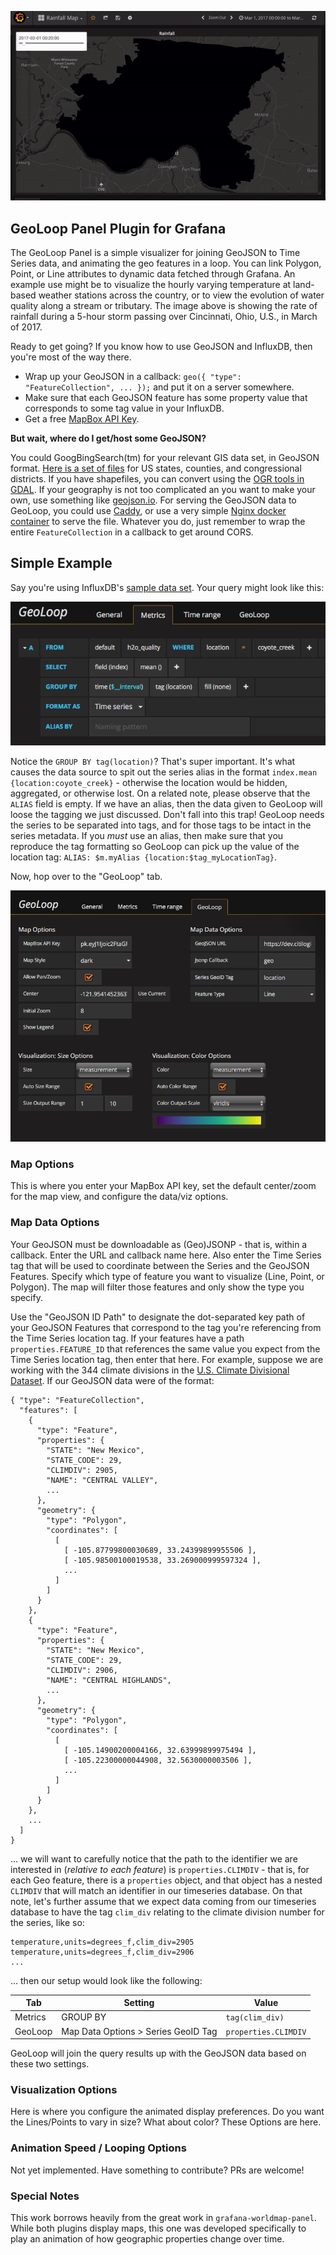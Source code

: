 ![Overview](https://raw.githubusercontent.com/CitiLogics/citilogics-geoloop-panel/master/src/images/rain.gif)


## GeoLoop Panel Plugin for Grafana

The GeoLoop Panel is a simple visualizer for joining GeoJSON to Time Series data, and animating the geo features in a loop. You can link Polygon, Point, or Line attributes to dynamic data fetched through Grafana. An example use might be to visualize the hourly varying temperature at land-based weather stations across the country, or to view the evolution of water quality along a stream or tributary. The image above is showing the rate of rainfall during a 5-hour storm passing over Cincinnati, Ohio, U.S., in March of 2017.

Ready to get going? If you know how to use GeoJSON and InfluxDB, then you're most of the way there.

- Wrap up your GeoJSON in a callback: `geo({ "type": "FeatureCollection", ... });` and put it on a server somewhere.
- Make sure that each GeoJSON feature has some property value that corresponds to some tag value in your InfluxDB.
- Get a free [MapBox API Key](https://www.mapbox.com/developers/).

__But wait, where do I get/host some GeoJSON?__

You could GoogBingSearch(tm) for your relevant GIS data set, in GeoJSON format. [Here is a set of files](http://eric.clst.org/Stuff/USGeoJSON) for US states, counties, and congressional districts. If you have shapefiles, you can convert using the [OGR tools in GDAL](http://www.gdal.org/ogr2ogr.html). If your geography is not too complicated an you want to make your own, use something like [geojson.io](http://geojson.io/#map=2/20.0/0.0). For serving the GeoJSON data to GeoLoop, you could use [Caddy](https://caddyserver.com), or use a very simple [Nginx docker container](https://hub.docker.com/_/nginx/) to serve the file. Whatever you do, just remember to wrap the entire `FeatureCollection` in a callback to get around CORS.

## Simple Example

Say you're using InfluxDB's [sample data set](https://docs.influxdata.com/influxdb/v1.3/query_language/data_download/). Your query might look like this:

![Metrics Setup](https://raw.githubusercontent.com/CitiLogics/citilogics-geoloop-panel/master/src/images/timeseries-query.png)

Notice the `GROUP BY tag(location)`? That's super important. It's what causes the data source to spit out the series alias in the format `index.mean {location:coyote_creek}` - otherwise the location would be hidden, aggregated, or otherwise lost. On a related note, please observe that the `ALIAS` field is empty. If we have an alias, then the data given to GeoLoop will loose the tagging we just discussed. Don't fall into this trap! GeoLoop needs the series to be separated into tags, and for those tags to be intact in the series metadata. If you _must_ use an alias, then make sure that you reproduce the tag formatting so GeoLoop can pick up the value of the location tag: `ALIAS: $m.myAlias {location:$tag_myLocationTag}`.

Now, hop over to the "GeoLoop" tab.

![Options Setup](https://raw.githubusercontent.com/CitiLogics/citilogics-geoloop-panel/master/src/images/geoloop-options.png)

### Map Options
This is where you enter your MapBox API key, set the default center/zoom for the map view, and configure the data/viz options.

### Map Data Options
Your GeoJSON must be downloadable as (Geo)JSONP - that is, within a callback. Enter the URL and callback name here. Also enter the Time Series tag that will be used to coordinate between the Series and the GeoJSON Features. Specify which type of feature you want to visualize (Line, Point, or Polygon). The map will filter those features and only show the type you specify.

Use the "GeoJSON ID Path" to designate the dot-separated key path of your GeoJSON Features that correspond to the tag you're referencing from the Time Series location tag. If your features have a path `properties.FEATURE_ID` that references the same value you expect from the Time Series location tag, then enter that here. For example, suppose we are working with the 344 climate divisions in the [U.S. Climate Divisional Dataset](https://www.ncdc.noaa.gov/monitoring-references/maps/us-climate-divisions.php). If our GeoJSON data were of the format:

```
{ "type": "FeatureCollection",
  "features": [
    {
      "type": "Feature",
      "properties": {
        "STATE": "New Mexico",
        "STATE_CODE": 29,
        "CLIMDIV": 2905,
        "NAME": "CENTRAL VALLEY",
        ...
      },
      "geometry": {
        "type": "Polygon",
        "coordinates": [
          [
            [ -105.87799800030689, 33.24399899955506 ],
            [ -105.98500100019538, 33.269000999597324 ],
            ...
          ]
        ]
      }
    },
    {
      "type": "Feature",
      "properties": {
        "STATE": "New Mexico",
        "STATE_CODE": 29,
        "CLIMDIV": 2906,
        "NAME": "CENTRAL HIGHLANDS",
        ...
      },
      "geometry": {
        "type": "Polygon",
        "coordinates": [
          [
            [ -105.14900200004166, 32.63999899975494 ],
            [ -105.22300000044908, 32.5630000003506 ],
            ...
          ]
        ]
      }
    },
    ...
  ]
}
```

... we will want to carefully notice that the path to the identifier we are interested in (_relative to each feature_) is `properties.CLIMDIV` - that is, for each Geo feature, there is a `properties` object, and that object has a nested `CLIMDIV` that will match an identifier in our timeseries database. On that note, let's further assume that we expect data coming from our timeseries database to have the tag `clim_div` relating to the climate division number for the series, like so:

```
temperature,units=degrees_f,clim_div=2905
temperature,units=degrees_f,clim_div=2906
...
```

... then our setup would look like the following:

| Tab      | Setting                              | Value                |
| -------- | ------------------------------------ | -------------------- |
| Metrics  | GROUP BY                             | `tag(clim_div)`      |
| GeoLoop  | Map Data Options > Series GeoID Tag  | `properties.CLIMDIV` |

GeoLoop will join the query results up with the GeoJSON data based on these two settings.


### Visualization Options
Here is where you configure the animated display preferences. Do you want the Lines/Points to vary in size? What about color? These Options are here.

### Animation Speed / Looping Options
Not yet implemented. Have something to contribute? PRs are welcome!

### Special Notes
This work borrows heavily from the great work in `grafana-worldmap-panel`. While both plugins display maps, this one was developed specifically to play an animation of how geographic properties change over time.

